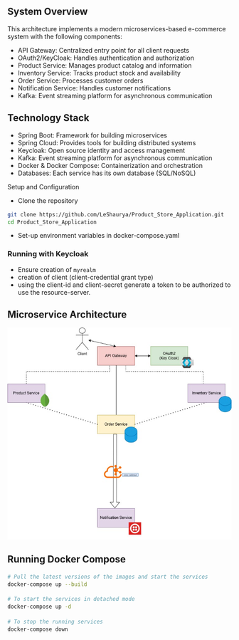 ## System Overview
This architecture implements a modern microservices-based e-commerce system with the following components:

* API Gateway: Centralized entry point for all client requests
* OAuth2/KeyCloak: Handles authentication and authorization
* Product Service: Manages product catalog and information
* Inventory Service: Tracks product stock and availability
* Order Service: Processes customer orders
* Notification Service: Handles customer notifications
* Kafka: Event streaming platform for asynchronous communication

## Technology Stack

* Spring Boot: Framework for building microservices
* Spring Cloud: Provides tools for building distributed systems
* Keycloak: Open source identity and access management
* Kafka: Event streaming platform for asynchronous communication
* Docker & Docker Compose: Containerization and orchestration
* Databases: Each service has its own database (SQL/NoSQL)

Setup and Configuration

* Clone the repository
```bash
git clone https://github.com/LeShaurya/Product_Store_Application.git
cd Product_Store_Application
```
* Set-up environment variables in docker-compose.yaml

### Running with Keycloak
* Ensure creation of `myrealm`
* creation of client (client-credential grant type)
* using the client-id and client-secret generate a token to be authorized to use the resource-server.

## Microservice Architecture
![Basic Architecture](images/basic_arch.jpg)

## Running Docker Compose
```bash
# Pull the latest versions of the images and start the services
docker-compose up --build

# To start the services in detached mode
docker-compose up -d

# To stop the running services
docker-compose down
```
